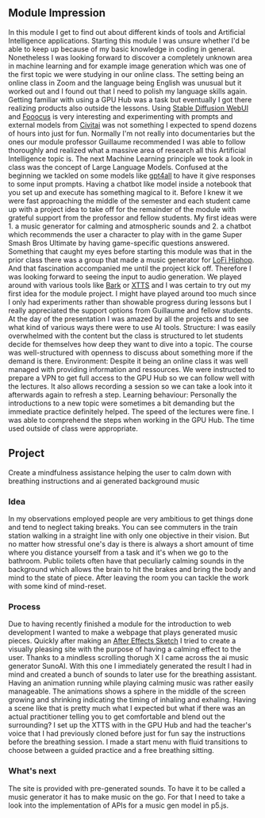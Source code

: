 ## Module Impression
In this module I get to find out about different kinds of tools and Artificial Intelligence applications. Starting this module I was unsure whether I'd be able to keep up because of my basic knowledge in coding in general. Nonetheless I was looking forward to discover a completely unknown area in machine learning and for example image generation which was one of the first topic we were studying in our online class. The setting being an online class in Zoom and the language being English was unusual but it worked out and I found out that I need to polish my language skills again. Getting familiar with using a GPU Hub was a task but eventually I got there realizing products also outside the lessons. Using [Stable Diffusion WebUI](https://github.com/AUTOMATIC1111/stable-diffusion-webui/wiki) and [Fooocus](https://github.com/lllyasviel/Fooocus) is very interesting and experimenting with prompts and external models from [Civitai](https://civitai.com/) was not something I expected to spend dozens of hours into just for fun. Normally I'm not really into documentaries but the ones our module professor Guillaume recommended I was able to follow thoroughly and realized what a massive area of research all this Artificial Intelligence topic is. The next Machine Learning principle we took a look in class was the concept of Large Language Models. Confused at the beginning we tackled on some models like [gpt4all](https://gpt4all.io/index.html) to have it give responses to some input prompts. Having a chatbot like model inside a notebook that you set up and execute has something magical to it. Before I knew it we were fast approaching the middle of the semester and each student came up with a project idea to take off for the remainder of the module with grateful support from the professor and fellow students. My first ideas were 1. a music generator for calming and atmospheric sounds and 2. a chatbot which recommends the user a character to play with in the game Super Smash Bros Ultimate by having game-specific questions answered. Something that caught my eyes before starting this module was that in the prior class there was a group that made a music generator for [LoFi Hiphop](https://necri.github.io/). And that fascination accompanied me until the project kick off. Therefore I was looking forward to seeing the input to audio generation. We played around with various tools like [Bark](https://github.com/suno-ai/bark?tab=readme-ov-file) or [XTTS](https://huggingface.co/spaces/coqui/xtts) and I was certain to try out my first idea for the module project. I might have played around too much since I only had experiments rather than showable progress during lessons but I really appreciated the support options from Guillaume and fellow students. At the day of the presentation I was amazed by all the projects and to see what kind of various ways there were to use AI tools. 
Structure: I was easily overwhelmed with the content but the class is structured to let students decide for themselves how deep they want to dive into a topic. The course was well-structured with openness to discuss about something more if the demand is there. 
Environment: Despite it being an online class it was well managed with providing information and ressources. We were instructed to prepare a VPN to get full access to the GPU Hub so we can follow well with the lectures. It also allows recording a session so we can take a look into it afterwards again to refresh a step.
Learning behaviour: Personally the introductions to a new topic were sometimes a bit demanding but the immediate practice definitely helped. The speed of the lectures were fine. I was able to comprehend the steps when working in the GPU Hub. The time used outside of class were appropriate. 

## Project
Create a mindfulness assistance helping the user to calm down with breathing instructions and ai generated background music

### Idea 
In my observations employed people are very ambitious to get things done and tend to neglect taking breaks. You can see commuters in the train station walking in a straight line with only one objective in their vision. But no matter how stressful one's day is there is always a short amount of time where you distance yourself from a task and it's when we go to the bathroom. 
Public toilets often have that peculiarly calming sounds in the background which allows the brain to hit the brakes and bring the body and mind to the state of piece. After leaving the room you can tackle the work with some kind of mind-reset.

### Process
Due to having recently finished a module for the introduction to web development I wanted to make a webpage that plays generated music pieces. Quickly after making an [After Effects Sketch](https://drive.google.com/file/d/1mCf8AV8VjCWVD2Oo5Jj5EaYekVxPo3t1/view?usp=sharing) I tried to create a visually pleasing site with the purpose of having a calming effect to the user. Thanks to a mindless scrolling thorugh X I came across the ai music generator SunoAI. With this one I immediately generated the result I had in mind and created a bunch of sounds to later use for the breathing assistant. 
Having an animation running while playing calming music was rather easily manageable. The animations shows a sphere in the middle of the screen growing and shrinking indicating the timing of inhaling and exhaling. Having a scene like that is pretty much what I expected but what if there was an actual practitioner telling you to get comfortable and blend out the surrounding? I set up the XTTS with in the GPU Hub and had the teacher's voice that I had previously cloned before just for fun say the instructions before the breathing session. I made a start menu with fluid transitions to choose between a guided practice and a free breathing sitting. 

### What's next
The site is provided with pre-generated sounds. To have it to be called a music generator it has to make music on the go. For that I need to take a look into the implementation of APIs for a music gen model in p5.js.

